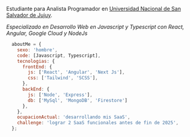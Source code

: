 <p>Estudiante para Analista Programador en <a href="https://www.unju.edu.ar/">Universidad Nacional de San Salvador de Jujuy</a>.</br></p>
<em><p>Especializado en Desarrollo Web en Javascript y Typescript con React, Angular, Google Cloud y NodeJs</p></em>


```javascript
  aboutMe = {
    sexo: 'hombre',
    code: [Javascript, Typescript],
    tecnologias: {
      frontEnd: {
        js: ['React', 'Angular', 'Next Js'],
        css: ['Tailwind', 'SCSS'],
      },
      backEnd: {
        js: ['Node', 'Express'],
        db: ['MySql', 'MongoDB', 'Firestore']
      },
    },
    ocupacionActual: 'desarrollando mis SaaS',
    challenge: 'lograr 2 SaaS funcionales antes de fin de 2025',
  };
```
</br></br>
